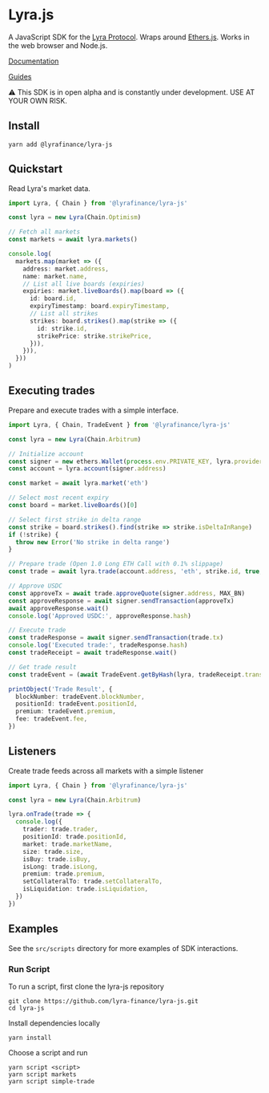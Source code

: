 # Lyra.js

A JavaScript SDK for the [Lyra Protocol](https://docs.lyra.finance/). Wraps around [Ethers.js](https://docs.ethers.io/v5/). Works in the web browser and Node.js.

[Documentation](https://docs.lyra.finance/developers/tools/lyra.js)

[Guides](https://docs.lyra.finance/developers/guides/execute-a-trade-off-chain)

⚠️ This SDK is in open alpha and is constantly under development. USE AT YOUR OWN RISK.

## Install

```
yarn add @lyrafinance/lyra-js
```

## Quickstart

Read Lyra's market data.

```typescript
import Lyra, { Chain } from '@lyrafinance/lyra-js'

const lyra = new Lyra(Chain.Optimism)

// Fetch all markets
const markets = await lyra.markets()

console.log(
  markets.map(market => ({
    address: market.address,
    name: market.name,
    // List all live boards (expiries)
    expiries: market.liveBoards().map(board => ({
      id: board.id,
      expiryTimestamp: board.expiryTimestamp,
      // List all strikes
      strikes: board.strikes().map(strike => ({
        id: strike.id,
        strikePrice: strike.strikePrice,
      })),
    })),
  }))
)
```

## Executing trades

Prepare and execute trades with a simple interface.

```typescript
import Lyra, { Chain, TradeEvent } from '@lyrafinance/lyra-js'

const lyra = new Lyra(Chain.Arbitrum)

// Initialize account
const signer = new ethers.Wallet(process.env.PRIVATE_KEY, lyra.provider)
const account = lyra.account(signer.address)

const market = await lyra.market('eth')

// Select most recent expiry
const board = market.liveBoards()[0]

// Select first strike in delta range
const strike = board.strikes().find(strike => strike.isDeltaInRange)
if (!strike) {
  throw new Error('No strike in delta range')
}

// Prepare trade (Open 1.0 Long ETH Call with 0.1% slippage)
const trade = await lyra.trade(account.address, 'eth', strike.id, true, true, ONE_BN, 0.1 / 100)

// Approve USDC
const approveTx = await trade.approveQuote(signer.address, MAX_BN)
const approveResponse = await signer.sendTransaction(approveTx)
await approveResponse.wait()
console.log('Approved USDC:', approveResponse.hash)

// Execute trade
const tradeResponse = await signer.sendTransaction(trade.tx)
console.log('Executed trade:', tradeResponse.hash)
const tradeReceipt = await tradeResponse.wait()

// Get trade result
const tradeEvent = (await TradeEvent.getByHash(lyra, tradeReceipt.transactionHash))[0]

printObject('Trade Result', {
  blockNumber: tradeEvent.blockNumber,
  positionId: tradeEvent.positionId,
  premium: tradeEvent.premium,
  fee: tradeEvent.fee,
})
```

## Listeners

Create trade feeds across all markets with a simple listener

```typescript
import Lyra, { Chain } from '@lyrafinance/lyra-js'

const lyra = new Lyra(Chain.Arbitrum)

lyra.onTrade(trade => {
  console.log({
    trader: trade.trader,
    positionId: trade.positionId,
    market: trade.marketName,
    size: trade.size,
    isBuy: trade.isBuy,
    isLong: trade.isLong,
    premium: trade.premium,
    setCollateralTo: trade.setCollateralTo,
    isLiquidation: trade.isLiquidation,
  })
})
```

## Examples

See the `src/scripts` directory for more examples of SDK interactions.

### Run Script

To run a script, first clone the lyra-js repository

```
git clone https://github.com/lyra-finance/lyra-js.git
cd lyra-js
```

Install dependencies locally

```
yarn install
```

Choose a script and run

```
yarn script <script>
yarn script markets
yarn script simple-trade
```
